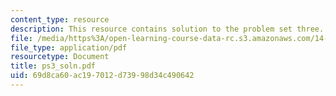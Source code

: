 ```yaml
---
content_type: resource
description: This resource contains solution to the problem set three.
file: /media/https%3A/open-learning-course-data-rc.s3.amazonaws.com/14-04-intermediate-microeconomic-theory-fall-2006/69d8ca60ac197012d73998d34c490642_ps3_soln.pdf
file_type: application/pdf
resourcetype: Document
title: ps3_soln.pdf
uid: 69d8ca60-ac19-7012-d739-98d34c490642
---
```

